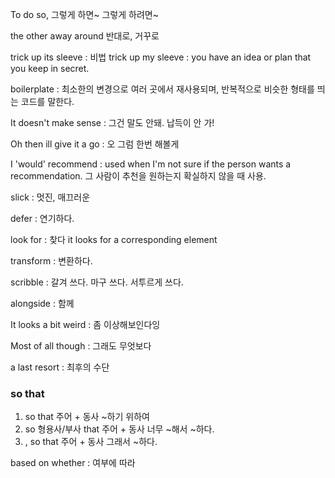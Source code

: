 To do so, 그렇게 하면~ 그렇게 하려면~

the other away around  반대로, 거꾸로

trick up its sleeve : 비법
trick up my sleeve : you have an idea or plan that you keep in secret.

boilerplate : 최소한의 변경으로 여러 곳에서 재사용되며, 반복적으로 비슷한 형태를 띄는 코드를 말한다.

It doesn't make sense : 그건 말도 안돼. 납득이 안 가!

Oh then ill give it a go : 오 그럼 한번 해볼게

I 'would' recommend : used when I'm not sure if the person wants a recommendation.
그 사람이 추천을 원하는지 확실하지 않을 때 사용.

slick : 멋진, 매끄러운

defer : 연기하다.

look for : 찾다
it looks for a corresponding element

transform : 변환하다.

scribble : 갈겨 쓰다. 마구 쓰다. 서투르게 쓰다.

alongside : 함께

It looks a bit weird : 좀 이상해보인다잉

Most of all though : 그래도 무엇보다

a last resort : 최후의 수단

### so that
1. so that 주어 + 동사
	~하기 위하여
1. so 형용사/부사 that 주어 + 동사
	너무 ~해서 ~하다.
1. , so that 주어 + 동사
	그래서 ~하다.

based on whether : 여부에 따라